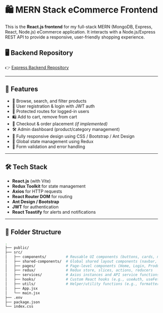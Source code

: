 # 🛍️ MERN Stack eCommerce Frontend

This is the **React.js frontend** for my full-stack MERN (MongoDB, Express, React, Node.js) eCommerce application. It interacts with a Node.js/Express REST API to provide a responsive, user-friendly shopping experience.

## 🖥️ Backend Repository

👉 [Express Backend Repository](https://github.com/akshoaib/express-shopping)

---

## 🚀 Features

- 🛒 Browse, search, and filter products
- 🧑 User registration & login with JWT auth
- 🔐 Protected routes for logged-in users
- 🛍️ Add to cart, remove from cart
- 🧾 Checkout & order placement *(if implemented)*
- 🛠️ Admin dashboard (product/category management)
- 📱 Fully responsive design using CSS / Bootstrap / Ant Design
- 🔁 Global state management using Redux
- 🎯 Form validation and error handling

---

## 🛠️ Tech Stack

- **React.js** (with Vite)
- **Redux Toolkit** for state management
- **Axios** for HTTP requests
- **React Router DOM** for routing
- **Ant Design / Bootstrap** 
- **JWT** for authentication
- **React Toastify** for alerts and notifications

---

## 📁 Folder Structure

```bash
.
├── public/
├── src/
│   ├── components/         # Reusable UI components (buttons, cards, modals, etc.)
│   ├── shared-components/  # Global shared layout components (navbar, footer, etc.)
│   ├── pages/              # Page-level components (Home, Login, ProductDetails, etc.)
│   ├── redux/              # Redux store, slices, actions, reducers
│   ├── services/           # Axios instances and API service functions
│   ├── hooks/              # Custom React hooks (e.g., useAuth, useFetch, useToggle)
│   ├── utils/              # Helper/utility functions (e.g., formatters, validators)
│   ├── App.jsx
│   └── main.jsx
├── .env
├── package.json
└── index.css

